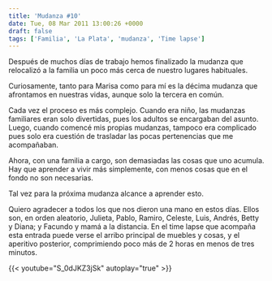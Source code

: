```yaml
---
title: 'Mudanza #10'
date: Tue, 08 Mar 2011 13:00:26 +0000
draft: false
tags: ['Familia', 'La Plata', 'mudanza', 'Time lapse']
---
```


Después de muchos días de trabajo hemos finalizado la mudanza que relocalizó a la familia un poco más cerca de nuestro lugares habituales. 

Curiosamente, tanto para Marisa como para mí es la décima mudanza que afrontamos en nuestras vidas, aunque solo la tercera en común. 

Cada vez el proceso es más complejo. Cuando era niño, las mudanzas familiares eran solo divertidas, pues los adultos se encargaban del asunto. Luego, cuando comencé mis propias mudanzas, tampoco era complicado pues solo era cuestión de trasladar las pocas pertenencias que me acompañaban. 

Ahora, con una familia a cargo, son demasiadas las cosas que uno acumula. Hay que aprender a vivir más simplemente, con menos cosas que en el fondo no son necesarias. 

Tal vez para la próxima mudanza alcance a aprender esto. 

Quiero agradecer a todos los que nos dieron una mano en estos días. Ellos son, en orden aleatorio, Julieta, Pablo, Ramiro, Celeste, Luis, Andrés, Betty y Diana; y Facundo y mamá a la distancia. En el time lapse que acompaña esta entrada puede verse el arribo principal de muebles y cosas, y el aperitivo posterior, comprimiendo poco más de 2 horas en menos de tres minutos.

{{< youtube="S_0dJKZ3jSk" autoplay="true" >}}
